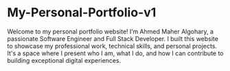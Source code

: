 # My-Personal-Portfolio-v1
Welcome to my personal portfolio website! I’m Ahmed Maher Algohary, a passionate Software Engineer and Full Stack Developer. I built this website to showcase my professional work, technical skills, and personal projects. It's a space where I present who I am, what I do, and how I can contribute to building exceptional digital experiences.
